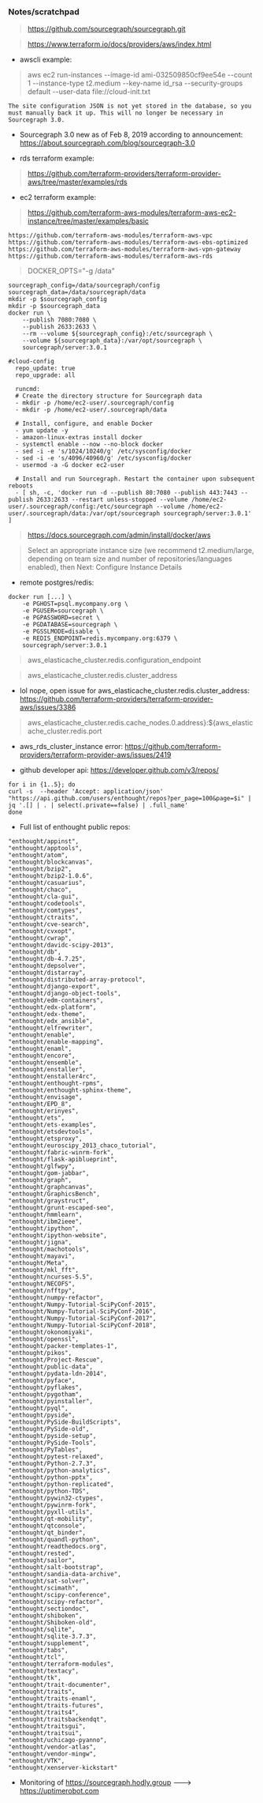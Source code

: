 ### Notes/scratchpad

> https://github.com/sourcegraph/sourcegraph.git

> https://www.terraform.io/docs/providers/aws/index.html

* awscli example:

> aws ec2 run-instances --image-id ami-032509850cf9ee54e --count 1 --instance-type t2.medium --key-name id_rsa --security-groups default --user-data file://cloud-init.txt

```
The site configuration JSON is not yet stored in the database, so you must manually back it up. This will no longer be necessary in Sourcegraph 3.0. 
```

* Sourcegraph 3.0 new as of Feb 8, 2019 according to announcement: https://about.sourcegraph.com/blog/sourcegraph-3.0

* rds terraform example:

> https://github.com/terraform-providers/terraform-provider-aws/tree/master/examples/rds

* ec2 terraform example:

> https://github.com/terraform-aws-modules/terraform-aws-ec2-instance/tree/master/examples/basic

```
https://github.com/terraform-aws-modules/terraform-aws-vpc
https://github.com/terraform-aws-modules/terraform-aws-ebs-optimized
https://github.com/terraform-aws-modules/terraform-aws-vpn-gateway
https://github.com/terraform-aws-modules/terraform-aws-rds
```

> DOCKER_OPTS="-g /data"

```
sourcegraph_config=/data/sourcegraph/config
sourcegraph_data=/data/sourcegraph/data
mkdir -p $sourcegraph_config
mkdir -p $sourcegraph_data
docker run \
	--publish 7080:7080 \
	--publish 2633:2633 \
	--rm --volume ${sourcegraph_config}:/etc/sourcegraph \
	--volume ${sourcegraph_data}:/var/opt/sourcegraph \
	sourcegraph/server:3.0.1
```

```
#cloud-config
  repo_update: true
  repo_upgrade: all

  runcmd:
  # Create the directory structure for Sourcegraph data
  - mkdir -p /home/ec2-user/.sourcegraph/config
  - mkdir -p /home/ec2-user/.sourcegraph/data
  
  # Install, configure, and enable Docker
  - yum update -y
  - amazon-linux-extras install docker
  - systemctl enable --now --no-block docker 
  - sed -i -e 's/1024/10240/g' /etc/sysconfig/docker
  - sed -i -e 's/4096/40960/g' /etc/sysconfig/docker
  - usermod -a -G docker ec2-user

  # Install and run Sourcegraph. Restart the container upon subsequent reboots
  - [ sh, -c, 'docker run -d --publish 80:7080 --publish 443:7443 --publish 2633:2633 --restart unless-stopped --volume /home/ec2-user/.sourcegraph/config:/etc/sourcegraph --volume /home/ec2-user/.sourcegraph/data:/var/opt/sourcegraph sourcegraph/server:3.0.1' ]
```

> https://docs.sourcegraph.com/admin/install/docker/aws

> Select an appropriate instance size (we recommend t2.medium/large, depending on team size and number of repositories/languages enabled), then Next: Configure Instance Details

* remote postgres/redis:

```
docker run [...] \
	-e PGHOST=psql.mycompany.org \
	-e PGUSER=sourcegraph \
	-e PGPASSWORD=secret \
	-e PGDATABASE=sourcegraph \
	-e PGSSLMODE=disable \
	-e REDIS_ENDPOINT=redis.mycompany.org:6379 \
	sourcegraph/server:3.0.1
```

> aws_elasticache_cluster.redis.configuration_endpoint

> aws_elasticache_cluster.redis.cluster_address

* lol nope, open issue for aws_elasticache_cluster.redis.cluster_address: https://github.com/terraform-providers/terraform-provider-aws/issues/3386

> aws_elasticache_cluster.redis.cache_nodes.0.address}:${aws_elasticache_cluster.redis.port

* aws_rds_cluster_instance error: https://github.com/terraform-providers/terraform-provider-aws/issues/2419

* github developer api: https://developer.github.com/v3/repos/

```
for i in {1..5}; do
curl -s  --header 'Accept: application/json' "https://api.github.com/users/enthought/repos?per_page=100&page=$i" | jq '.[] | . | select(.private==false) | .full_name'
done
```

* Full list of enthought public repos:

```
"enthought/appinst",
"enthought/apptools",
"enthought/atom",
"enthought/blockcanvas",
"enthought/bzip2",
"enthought/bzip2-1.0.6",
"enthought/casuarius",
"enthought/chaco",
"enthought/cla-gui",
"enthought/codetools",
"enthought/comtypes",
"enthought/ctraits",
"enthought/cve-search",
"enthought/cvxopt",
"enthought/cwrap",
"enthought/davidc-scipy-2013",
"enthought/db",
"enthought/db-4.7.25",
"enthought/depsolver",
"enthought/distarray",
"enthought/distributed-array-protocol",
"enthought/django-export",
"enthought/django-object-tools",
"enthought/edm-containers",
"enthought/edx-platform",
"enthought/edx-theme",
"enthought/edx_ansible",
"enthought/elfrewriter",
"enthought/enable",
"enthought/enable-mapping",
"enthought/enaml",
"enthought/encore",
"enthought/ensemble",
"enthought/enstaller",
"enthought/enstaller4rc",
"enthought/enthought-rpms",
"enthought/enthought-sphinx-theme",
"enthought/envisage",
"enthought/EPD_8",
"enthought/erinyes",
"enthought/ets",
"enthought/ets-examples",
"enthought/etsdevtools",
"enthought/etsproxy",
"enthought/euroscipy_2013_chaco_tutorial",
"enthought/fabric-winrm-fork",
"enthought/flask-apiblueprint",
"enthought/glfwpy",
"enthought/gom-jabbar",
"enthought/graph",
"enthought/graphcanvas",
"enthought/GraphicsBench",
"enthought/graystruct",
"enthought/grunt-escaped-seo",
"enthought/hmmlearn",
"enthought/ibm2ieee",
"enthought/ipython",
"enthought/ipython-website",
"enthought/jigna",
"enthought/machotools",
"enthought/mayavi",
"enthought/Meta",
"enthought/mkl_fft",
"enthought/ncurses-5.5",
"enthought/NECOFS",
"enthought/nfftpy",
"enthought/numpy-refactor",
"enthought/Numpy-Tutorial-SciPyConf-2015",
"enthought/Numpy-Tutorial-SciPyConf-2016",
"enthought/Numpy-Tutorial-SciPyConf-2017",
"enthought/Numpy-Tutorial-SciPyConf-2018",
"enthought/okonomiyaki",
"enthought/openssl",
"enthought/packer-templates-1",
"enthought/pikos",
"enthought/Project-Rescue",
"enthought/public-data",
"enthought/pydata-ldn-2014",
"enthought/pyface",
"enthought/pyflakes",
"enthought/pygotham",
"enthought/pyinstaller",
"enthought/pyql",
"enthought/pyside",
"enthought/PySide-BuildScripts",
"enthought/PySide-old",
"enthought/pyside-setup",
"enthought/PySide-Tools",
"enthought/PyTables",
"enthought/pytest-relaxed",
"enthought/Python-2.7.3",
"enthought/python-analytics",
"enthought/python-pptx",
"enthought/python-replicated",
"enthought/python-TDS",
"enthought/pywin32-ctypes",
"enthought/pywinrm-fork",
"enthought/pyxll-utils",
"enthought/qt-mobility",
"enthought/qtconsole",
"enthought/qt_binder",
"enthought/quandl-python",
"enthought/readthedocs.org",
"enthought/rested",
"enthought/sailor",
"enthought/salt-bootstrap",
"enthought/sandia-data-archive",
"enthought/sat-solver",
"enthought/scimath",
"enthought/scipy-conference",
"enthought/scipy-refactor",
"enthought/sectiondoc",
"enthought/shiboken",
"enthought/Shiboken-old",
"enthought/sqlite",
"enthought/sqlite-3.7.3",
"enthought/supplement",
"enthought/tabs",
"enthought/tcl",
"enthought/terraform-modules",
"enthought/textacy",
"enthought/tk",
"enthought/trait-documenter",
"enthought/traits",
"enthought/traits-enaml",
"enthought/traits-futures",
"enthought/traits4",
"enthought/traitsbackendqt",
"enthought/traitsgui",
"enthought/traitsui",
"enthought/uchicago-pyanno",
"enthought/vendor-atlas",
"enthought/vendor-mingw",
"enthought/VTK",
"enthought/xenserver-kickstart"
```

* Monitoring of https://sourcegraph.hodly.group ---> https://uptimerobot.com
